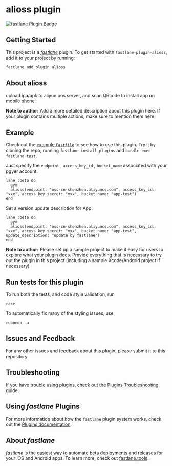 # alioss plugin

[![fastlane Plugin Badge](https://rawcdn.githack.com/fastlane/fastlane/master/fastlane/assets/plugin-badge.svg)](https://rubygems.org/gems/fastlane-plugin-alioss)

## Getting Started

This project is a [_fastlane_](https://github.com/fastlane/fastlane) plugin. To get started with `fastlane-plugin-alioss`, add it to your project by running:

```bash
fastlane add_plugin alioss
```

## About alioss

upload ipa/apk to aliyun oos server, and scan QRcode to install app on mobile phone.

**Note to author:** Add a more detailed description about this plugin here. If your plugin contains multiple actions, make sure to mention them here.

## Example

Check out the [example `Fastfile`](fastlane/Fastfile) to see how to use this plugin. Try it by cloning the repo, running `fastlane install_plugins` and `bundle exec fastlane test`.

Just specify the `endpoint` , `access_key_id` , `bucket_name` associated with your pgyer account.

```
lane :beta do
  gym
  alioss(endpoint: "oss-cn-shenzhen.aliyuncs.com", access_key_id: "xxx", access_key_secret: "xxx", bucket_name: "app-test")
end
```

Set a version update description for App:

```
lane :beta do
  gym
  alioss(endpoint: "oss-cn-shenzhen.aliyuncs.com", access_key_id: "xxx", access_key_secret: "xxx", bucket_name: "app-test", update_description: "update by fastlane")
end
```

**Note to author:** Please set up a sample project to make it easy for users to explore what your plugin does. Provide everything that is necessary to try out the plugin in this project (including a sample Xcode/Android project if necessary)

## Run tests for this plugin

To run both the tests, and code style validation, run

```
rake
```

To automatically fix many of the styling issues, use
```
rubocop -a
```

## Issues and Feedback

For any other issues and feedback about this plugin, please submit it to this repository.

## Troubleshooting

If you have trouble using plugins, check out the [Plugins Troubleshooting](https://docs.fastlane.tools/plugins/plugins-troubleshooting/) guide.

## Using _fastlane_ Plugins

For more information about how the `fastlane` plugin system works, check out the [Plugins documentation](https://docs.fastlane.tools/plugins/create-plugin/).

## About _fastlane_

_fastlane_ is the easiest way to automate beta deployments and releases for your iOS and Android apps. To learn more, check out [fastlane.tools](https://fastlane.tools).

